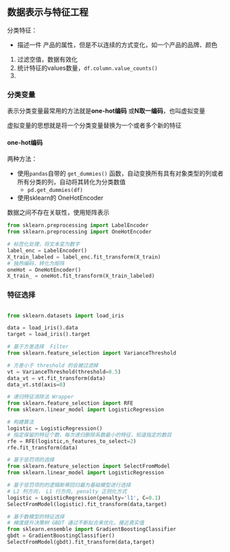 ## 数据表示与特征工程



分类特征：

- 描述一件 产品的属性，但是不以连续的方式变化，如一个产品的品牌、颜色



1. 过滤空值，数据有效化
2. 统计特征的values数量，`df.column.value_counts()`
3. 


### 分类变量

表示分类变量最常用的方法就是**one-hot编码** 或**N取一编码**，也叫虚拟变量

虚拟变量的思想就是将一个分类变量替换为一个或者多个新的特征 



#### one-hot编码

两种方法：

- 使用`pandas`自带的 `get_dummies()` 函数，自动变换所有具有对象类型的列或者所有分类的列，自动将其转化为分类数值
  - `pd.get_dummies(df)`
- 使用sklearn的 OneHotEncoder

数据之间不存在关联性，使用矩阵表示

```python
from sklearn.preprocessing import LabelEncoder
from sklearn.preprocessing import OneHotEncoder

# 标签化处理，将文本变为数字
label_enc = LabelEncoder()
X_train_labeled = label_enc.fit_transform(X_train)
# 独热编码，转化为矩阵
oneHot = OneHotEncoder()
X_train_ = oneHot.fit_transform(X_train_labeled)
```



### 特征选择

```python

from sklearn.datasets import load_iris

data = load_iris().data
target = load_iris().target

# 基于方差选择  Filter
from sklearn.feature_selection import VarianceThreshold

# 方差小于 threshold 的会被过滤掉
vt = VarianceThreshold(threshold=0.5)
data_vt = vt.fit_transform(data)
data_vt.std(axis=0)

# 递归特征消除法 Wrapper
from sklearn.feature_selection import RFE
from sklearn.linear_model import LogisticRegression

# 构建算法
logistic = LogisticRegression()
# 指定保留的特征个数，每次递归删除系数最小的特征，知道指定的数目
rfe = RFE(logistic,n_features_to_select=2)
rfe.fit_transform(data)

# 基于惩罚项的选择
from sklearn.feature_selection import SelectFromModel
from sklearn.linear_model import LogisticRegression

# 基于惩罚项的的逻辑斯蒂回归最为基础模型进行选择
# L2 列方向， L1 行方向, penalty 正则化方式
logistic = LogisticRegression(penalty='l1', C=0.1)
SelectFromModel(logistic).fit_transform(data,target)

# 基于数模型的特征选择
# 梯度提升决策树 GBDT 通过不断拟合来优化，接近真实值
from sklearn.ensemble import GradientBoostingClassifier
gbdt = GradientBoostingClassifier()
SelectFromModel(gbdt).fit_transform(data,target)

```

